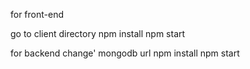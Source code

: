 for front-end

go to client directory 
npm install
npm start 


for backend
change' mongodb url
npm install
npm start
